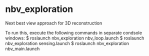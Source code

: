 # nbv_exploration
Next best view approach for 3D reconstruction

To run this, execute the following commands in separate condsole windows:
$ roslaunch nbv_exploration nbv_loop.launch
$ roslaunch nbv_exploration sensing.launch
$ roslaunch nbv_exploration nbv_main.launch

